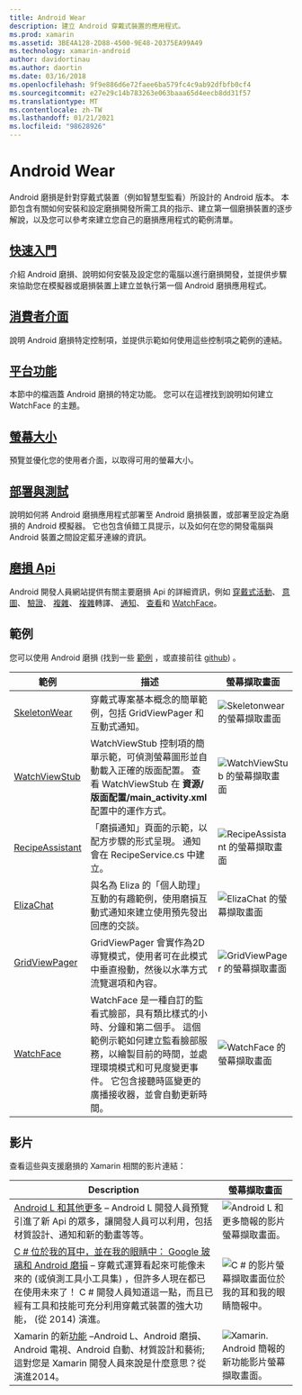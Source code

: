 ```yaml
---
title: Android Wear
description: 建立 Android 穿戴式裝置的應用程式。
ms.prod: xamarin
ms.assetid: 3BE4A128-2D88-4500-9E48-20375EA99A49
ms.technology: xamarin-android
author: davidortinau
ms.author: daortin
ms.date: 03/16/2018
ms.openlocfilehash: 9f9e886d6e72faee6ba579fc4c9ab92dfbfb0cf4
ms.sourcegitcommit: e27e29c14b783263e063baaa65d4eecb8dd31f57
ms.translationtype: MT
ms.contentlocale: zh-TW
ms.lasthandoff: 01/21/2021
ms.locfileid: "98628926"
---
```

# <a name="android-wear"></a>Android Wear

Android 磨損是針對穿戴式裝置（例如智慧型監看）所設計的 Android 版本。 本節包含有關如何安裝和設定磨損開發所需工具的指示、建立第一個磨損裝置的逐步解說，以及您可以參考來建立您自己的磨損應用程式的範例清單。

## <a name="getting-started"></a>[快速入門](~/android/wear/get-started/index.md)

介紹 Android 磨損、說明如何安裝及設定您的電腦以進行磨損開發，並提供步驟來協助您在模擬器或磨損裝置上建立並執行第一個 Android 磨損應用程式。

## <a name="user-interface"></a>[消費者介面](~/android/wear/user-interface/index.md)

說明 Android 磨損特定控制項，並提供示範如何使用這些控制項之範例的連結。

## <a name="platform-features"></a>[平台功能](~/android/wear/platform/index.md)

本節中的檔涵蓋 Android 磨損的特定功能。 您可以在這裡找到說明如何建立 WatchFace 的主題。

## <a name="screen-sizes"></a>[螢幕大小](~/android/wear/screen-sizes.md)

預覽並優化您的使用者介面，以取得可用的螢幕大小。

## <a name="deployment--testing"></a>[部署與測試](~/android/wear/deploy-test/index.md)

說明如何將 Android 磨損應用程式部署至 Android 磨損裝置，或部署至設定為磨損的 Android 模擬器。 它也包含偵錯工具提示，以及如何在您的開發電腦與 Android 裝置之間設定藍牙連線的資訊。

## <a name="wear-apis"></a>[磨損 Api](https://developer.android.com/reference/android/support/wearable)

Android 開發人員網站提供有關主要磨損 Api 的詳細資訊，例如 [穿戴式活動](https://developer.android.com/reference/android/support/wearable/activity/package-summary.html)、 [意圖](https://developer.android.com/reference/com/google/android/wearable/intent/package-summary.html)、 [驗證](https://developer.android.com/reference/android/support/wearable/authentication/package-summary.html)、 [複雜](https://developer.android.com/reference/android/support/wearable/complications/package-summary.html)、 [複雜](https://developer.android.com/reference/android/support/wearable/complications/rendering/package-summary.html)轉譯、 [通知](https://developer.android.com/reference/android/support/wearable/notifications/package-summary.html)、 [查看](https://developer.android.com/reference/android/support/wearable/view/package-summary.html)和 [WatchFace](https://developer.android.com/reference/android/support/wearable/watchface/package-summary.html)。

## <a name="samples"></a>範例

您可以使用 Android 磨損 (找到一些 [範例](/samples/browse/?products=xamarin&term=Xamarin.Android%2bwear) ，或直接前往 [github](https://github.com/xamarin/monodroid-samples/tree/master/wear)) 。

|範例|描述|螢幕擷取畫面|
|--- |--- |--- |
|[SkeletonWear](/samples/xamarin/monodroid-samples/wear-skeletonwear)|穿戴式專案基本概念的簡單範例，包括 GridViewPager 和互動式通知。|![Skeletonwear 的螢幕擷取畫面](images/skeleton.png)|
|[WatchViewStub](/samples/xamarin/monodroid-samples/wear-watchviewstub)|WatchViewStub 控制項的簡單示範，可偵測螢幕圖形並自動載入正確的版面配置。 查看 WatchViewStub 在 **資源/版面配置/main_activity.xml** 配置中的運作方式。|![WatchViewStub 的螢幕擷取畫面](images/watchview.png)|
|[RecipeAssistant](/samples/xamarin/monodroid-samples/wear-recipeassistant)|「磨損通知」頁面的示範，以配方步驟的形式呈現。 通知會在 RecipeService.cs 中建立。|![RecipeAssistant 的螢幕擷取畫面](images/recipeassist.png)|
|[ElizaChat](/samples/xamarin/monodroid-samples/wear-elizachat)|與名為 Eliza 的「個人助理」互動的有趣範例，使用磨損互動式通知來建立使用預先發出回應的交談。|![ElizaChat 的螢幕擷取畫面](images/eliza.png)|
|[GridViewPager](/samples/xamarin/monodroid-samples/wear-gridviewpager)|GridViewPager 會實作為2D 導覽模式，使用者可在此模式中垂直撥動，然後以水準方式流覽選項和內容。|![GridViewPager 的螢幕擷取畫面](images/gridviewpager.png)|
|[WatchFace](/samples/xamarin/monodroid-samples/wear-watchface)|WatchFace 是一種自訂的監看式臉部，具有類比樣式的小時、分鐘和第二個手。 這個範例示範如何建立監看臉部服務，以繪製目前的時間，並處理環境模式和可見度變更事件。 它包含接聽時區變更的廣播接收器，並會自動更新時間。|![WatchFace 的螢幕擷取畫面](images/gridviewpager.png)|

## <a name="videos"></a>影片

查看這些與支援磨損的 Xamarin 相關的影片連結：

|Description|螢幕擷取畫面|
|--- |--- |
|[Android L 和其他更多](https://blog.xamarin.com/webinar-recording-android-l-and-so-much-more/) &ndash; Android L 開發人員預覽引進了新 Api 的眾多，讓開發人員可以利用，包括材質設計、通知和新的動畫等等。|![Android L 和更多簡報的影片螢幕擷取畫面。](images/video-android-l.png)|
|[C # 位於我的耳中，並在我的眼睛中： Google 玻璃和 Android 磨損](https://www.youtube.com/watch?v=80H8tXByZQc) &ndash; 穿戴式運算看起來可能像未來的 (或偵測工具小工具集) ，但許多人現在都已在使用未來了！ C # 開發人員知道這一點，而且已經有工具和技能可充分利用穿戴式裝置的強大功能， (從 2014) 演進。|![C # 的影片螢幕擷取畫面位於我的耳和我的眼睛簡報中。](images/video-eyes-ears.png)|
|Xamarin 的新[功能](https://www.youtube.com/watch?v=Gpqc2XZIQfU) &ndash;Android L、Android 磨損、Android 電視、Android 自動、材質設計和藝術;這對您是 Xamarin 開發人員來說是什麼意思？從演進2014。|![Xamarin. Android 簡報的新功能影片螢幕擷取畫面。](Images/video-whats-new.png)|

<!--

March 18
https://blog.xamarin.com/android-wear/

August 14
https://blog.xamarin.com/android-l-developer-preview-android-wear-support/

August 27
https://blog.xamarin.com/tips-for-your-first-android-wear-app/

Watch Face
https://github.com/Redth/Xamarin.Wear.WatchFace
-->